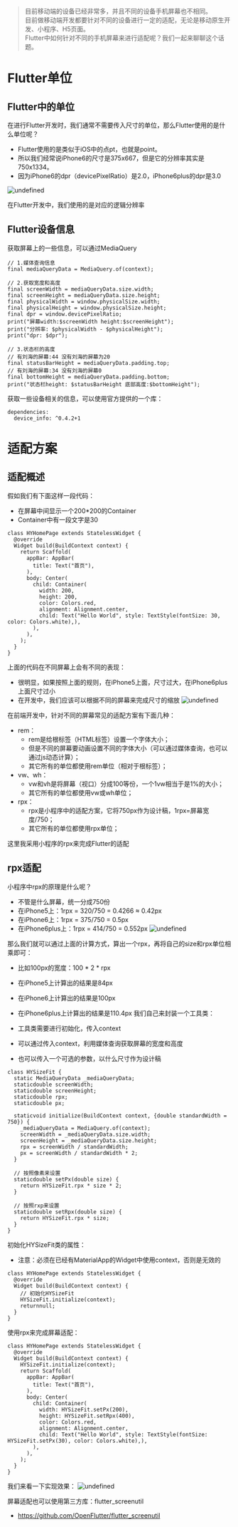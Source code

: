 >目前移动端的设备已经非常多，并且不同的设备手机屏幕也不相同。   
目前做移动端开发都要针对不同的设备进行一定的适配，无论是移动原生开发、小程序、H5页面。  
Flutter中如何针对不同的手机屏幕来进行适配呢？我们一起来聊聊这个话题。

# Flutter单位
## Flutter中的单位

在进行Flutter开发时，我们通常不需要传入尺寸的单位，那么Flutter使用的是什么单位呢？

- Flutter使用的是类似于iOS中的点pt，也就是point。
- 所以我们经常说iPhone6的尺寸是375x667，但是它的分辨率其实是750x1334。
- 因为iPhone6的dpr（devicePixelRatio）是2.0，iPhone6plus的dpr是3.0

![undefined](http://ww1.sinaimg.cn/large/006BtgH3ly1gi8s1s4kipj30qy0fidgm.jpg)

在Flutter开发中，我们使用的是对应的逻辑分辨率

## Flutter设备信息
获取屏幕上的一些信息，可以通过MediaQuery

```
// 1.媒体查询信息
final mediaQueryData = MediaQuery.of(context);

// 2.获取宽度和高度
final screenWidth = mediaQueryData.size.width;
final screenHeight = mediaQueryData.size.height;
final physicalWidth = window.physicalSize.width;
final physicalHeight = window.physicalSize.height;
final dpr = window.devicePixelRatio;
print("屏幕width:$screenWidth height:$screenHeight");
print("分辨率: $physicalWidth - $physicalHeight");
print("dpr: $dpr");

// 3.状态栏的高度
// 有刘海的屏幕:44 没有刘海的屏幕为20
final statusBarHeight = mediaQueryData.padding.top;
// 有刘海的屏幕:34 没有刘海的屏幕0
final bottomHeight = mediaQueryData.padding.bottom;
print("状态栏height: $statusBarHeight 底部高度:$bottomHeight");
```
获取一些设备相关的信息，可以使用官方提供的一个库：

```
dependencies:
  device_info: ^0.4.2+1
```

# 适配方案
## 适配概述
假如我们有下面这样一段代码：

- 在屏幕中间显示一个200*200的Container
- Container中有一段文字是30

```
class HYHomePage extends StatelessWidget {
  @override
  Widget build(BuildContext context) {
    return Scaffold(
      appBar: AppBar(
        title: Text("首页"),
      ),
      body: Center(
        child: Container(
          width: 200,
          height: 200,
          color: Colors.red,
          alignment: Alignment.center,
          child: Text("Hello World", style: TextStyle(fontSize: 30, color: Colors.white),),
        ),
      ),
    );
  }
}
```
上面的代码在不同屏幕上会有不同的表现：
- 很明显，如果按照上面的规则，在iPhone5上面，尺寸过大，在iPhone6plus上面尺寸过小
- 在开发中，我们应该可以根据不同的屏幕来完成尺寸的缩放
![undefined](http://ww1.sinaimg.cn/large/006BtgH3ly1gi8s3of875j30u00j974m.jpg)

在前端开发中，针对不同的屏幕常见的适配方案有下面几种：
- rem：
  + rem是给根标签（HTML标签）设置一个字体大小；
  + 但是不同的屏幕要动画设置不同的字体大小（可以通过媒体查询，也可以通过js动态计算）；
  + 其它所有的单位都使用rem单位（相对于根标签）；
- vw、wh：
  + vw和vh是将屏幕（视口）分成100等份，一个1vw相当于是1%的大小；
  + 其它所有的单位都使用vw或wh单位；
- rpx：
  + rpx是小程序中的适配方案，它将750px作为设计稿，1rpx=屏幕宽度/750；
  + 其它所有的单位都使用rpx单位；

这里我采用小程序的rpx来完成Flutter的适配

##  rpx适配
小程序中rpx的原理是什么呢？

- 不管是什么屏幕，统一分成750份
- 在iPhone5上：1rpx = 320/750 = 0.4266 ≈ 0.42px
- 在iPhone6上：1rpx = 375/750 = 0.5px
- 在iPhone6plus上：1rpx = 414/750 = 0.552px
![undefined](http://ww1.sinaimg.cn/large/006BtgH3ly1gi8s6n97f3j30lk06o3yf.jpg)

那么我们就可以通过上面的计算方式，算出一个rpx，再将自己的size和rpx单位相乘即可：

- 比如100px的宽度：100 * 2 * rpx
- 在iPhone5上计算出的结果是84px
- 在iPhone6上计算出的结果是100px
- 在iPhone6plus上计算出的结果是110.4px
我们自己来封装一个工具类：

- 工具类需要进行初始化，传入context
- 可以通过传入context，利用媒体查询获取屏幕的宽度和高度
- 也可以传入一个可选的参数，以什么尺寸作为设计稿


```
class HYSizeFit {
  static MediaQueryData _mediaQueryData;
  staticdouble screenWidth;
  staticdouble screenHeight;
  staticdouble rpx;
  staticdouble px;

  staticvoid initialize(BuildContext context, {double standardWidth = 750}) {
    _mediaQueryData = MediaQuery.of(context);
    screenWidth = _mediaQueryData.size.width;
    screenHeight = _mediaQueryData.size.height;
    rpx = screenWidth / standardWidth;
    px = screenWidth / standardWidth * 2;
  }
  
  // 按照像素来设置
  staticdouble setPx(double size) {
    return HYSizeFit.rpx * size * 2;
  }
  
  // 按照rxp来设置
  staticdouble setRpx(double size) {
    return HYSizeFit.rpx * size;
  }
}
```

初始化HYSizeFit类的属性：

- 注意：必须在已经有MaterialApp的Widget中使用context，否则是无效的

```
class HYHomePage extends StatelessWidget {
  @override
  Widget build(BuildContext context) {
    // 初始化HYSizeFit
    HYSizeFit.initialize(context);
    returnnull;
  }
}
```
使用rpx来完成屏幕适配：

```
class HYHomePage extends StatelessWidget {
  @override
  Widget build(BuildContext context) {
    HYSizeFit.initialize(context);
    return Scaffold(
      appBar: AppBar(
        title: Text("首页"),
      ),
      body: Center(
        child: Container(
          width: HYSizeFit.setPx(200),
          height: HYSizeFit.setRpx(400),
          color: Colors.red,
          alignment: Alignment.center,
          child: Text("Hello World", style: TextStyle(fontSize: HYSizeFit.setPx(30), color: Colors.white),),
        ),
      ),
    );
  }
}
```
我们来看一下实现效果：
![undefined](http://ww1.sinaimg.cn/large/006BtgH3ly1gi8s8pbk4hj30u00jodg6.jpg)

屏幕适配也可以使用第三方库：flutter_screenutil
- https://github.com/OpenFlutter/flutter_screenutil